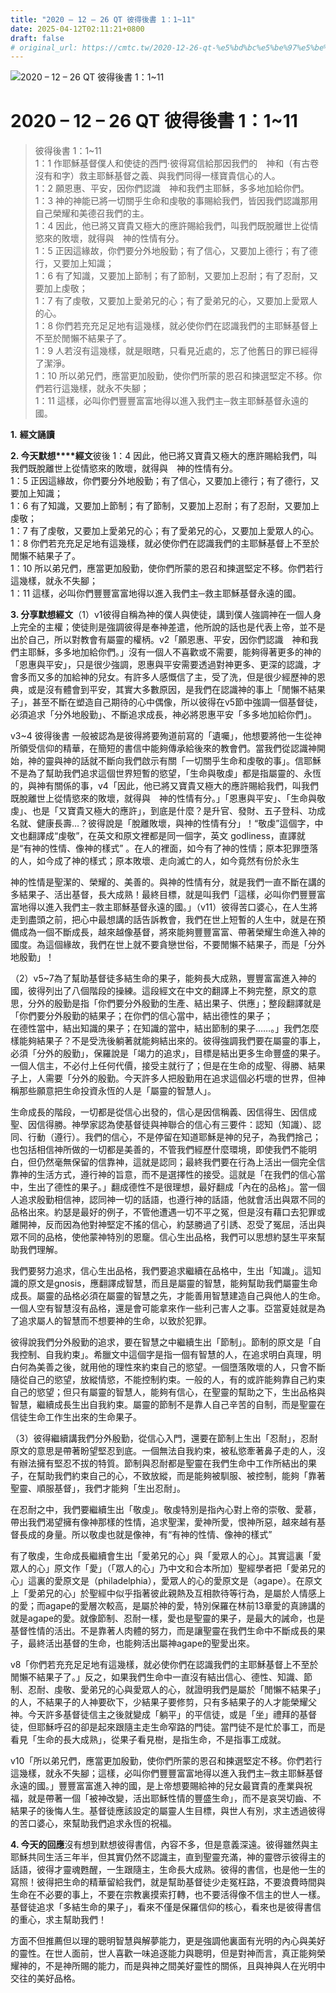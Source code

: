 ```yaml
---
title: "2020 – 12 – 26 QT 彼得後書 1：1~11"
date: 2025-04-12T02:11:21+0800
draft: false
# original_url: https://cmtc.tw/2020-12-26-qt-%e5%bd%bc%e5%be%97%e5%be%8c%e6%9b%b8-1%ef%bc%9a111
---
```


![2020 – 12 – 26 QT 彼得後書 1：1\~11](/images/qt.jpg   "2020 – 12 – 26 QT 彼得後書 1：1\~11")

# 2020 – 12 – 26 QT 彼得後書 1：1\~11

> 彼得後書 1：1\~11  
> 1：1 作耶穌基督僕人和使徒的西門‧彼得寫信給那因我們的　神和（有古卷沒有和字）救主耶穌基督之義、與我們同得一樣寶貴信心的人。  
> 1：2 願恩惠、平安，因你們認識　神和我們主耶穌，多多地加給你們。  
> 1：3 神的神能已將一切關乎生命和虔敬的事賜給我們，皆因我們認識那用自己榮耀和美德召我們的主。  
> 1：4 因此，他已將又寶貴又極大的應許賜給我們，叫我們既脫離世上從情慾來的敗壞，就得與　神的性情有分。  
> 1：5 正因這緣故，你們要分外地殷勤；有了信心，又要加上德行；有了德行，又要加上知識；  
> 1：6 有了知識，又要加上節制；有了節制，又要加上忍耐；有了忍耐，又要加上虔敬；  
> 1：7 有了虔敬，又要加上愛弟兄的心；有了愛弟兄的心，又要加上愛眾人的心。  
> 1：8 你們若充充足足地有這幾樣，就必使你們在認識我們的主耶穌基督上不至於閒懶不結果子了。  
> 1：9 人若沒有這幾樣，就是眼瞎，只看見近處的，忘了他舊日的罪已經得了潔淨。  
> 1：10 所以弟兄們，應當更加殷勤，使你們所蒙的恩召和揀選堅定不移。你們若行這幾樣，就永不失腳；  
> 1：11 這樣，必叫你們豐豐富富地得以進入我們主─救主耶穌基督永遠的國。

**1.** **經文誦讀**

**2. 今天默想****經文**彼後 1：4 因此，他已將又寶貴又極大的應許賜給我們，叫我們既脫離世上從情慾來的敗壞，就得與　神的性情有分。  
1：5 正因這緣故，你們要分外地殷勤；有了信心，又要加上德行；有了德行，又要加上知識；  
1：6 有了知識，又要加上節制；有了節制，又要加上忍耐；有了忍耐，又要加上虔敬；  
1：7 有了虔敬，又要加上愛弟兄的心；有了愛弟兄的心，又要加上愛眾人的心。  
1：8 你們若充充足足地有這幾樣，就必使你們在認識我們的主耶穌基督上不至於閒懶不結果子了。  
1：10 所以弟兄們，應當更加殷勤，使你們所蒙的恩召和揀選堅定不移。你們若行這幾樣，就永不失腳；  
1：11 這樣，必叫你們豐豐富富地得以進入我們主─救主耶穌基督永遠的國。

**3. 分享默想經文**（1）v1彼得自稱為神的僕人與使徒，講到僕人強調神在一個人身上完全的主權；使徒則是強調彼得是奉神差遣，他所說的話也是代表上帝，並不是出於自己，所以對教會有屬靈的權柄。v2「願恩惠、平安，因你們認識　神和我們主耶穌，多多地加給你們。」沒有一個人不喜歡或不需要，能夠得著更多的神的「恩惠與平安」，只是很少強調，恩惠與平安需要透過對神更多、更深的認識，才會多而又多的加給神的兒女。有許多人感慨信了主，受了洗，但是很少經歷神的恩典，或是沒有體會到平安，其實大多數原因，是我們在認識神的事上「閒懶不結果子」，甚至不斷在塑造自己期待的心中偶像，所以彼得在v5節中強調一個基督徒，必須追求「分外地殷勤」、不斷追求成長，神必將恩惠平安「多多地加給你們」。

v3\~4 彼得後書 一般被認為是彼得將要殉道前寫的「遺囑」，他想要將他一生從神所領受信仰的精華，在簡短的書信中能夠傳承給後來的教會們。當我們從認識神開始，神的靈與神的話就不斷向我們啟示有關「一切關乎生命和虔敬的事」。信耶穌不是為了幫助我們追求這個世界短暫的慾望，「生命與敬虔」都是指屬靈的、永恆的，與神有關係的事，v4「因此，他已將又寶貴又極大的應許賜給我們，叫我們既脫離世上從情慾來的敗壞，就得與　神的性情有分。」「恩惠與平安」、「生命與敬虔」、也是「又寶貴又極大的應許」，到底是什麼？是升官、發財、五子登科、功成名就、健康長壽…？彼得說是「脫離敗壞，與神的性情有分」！“敬虔”這個字，中文也翻譯成“虔敬”，在英文和原文裡都是同一個字，英文 godliness，直譯就是“有神的性情、像神的樣式” 。在人的裡面，如今有了神的性情；原本犯罪墮落的人，如今成了神的樣式；原本敗壞、走向滅亡的人，如今竟然有份於永生

神的性情是聖潔的、榮耀的、美善的。與神的性情有分，就是我們一直不斷在講的多結果子、活出基督，長大成熟！最終目標，就是叫我們「這樣，必叫你們豐豐富富地得以進入我們主─救主耶穌基督永遠的國。」（v11）彼得苦口婆心，在人生將走到盡頭之前，把心中最想講的話告訴教會，我們在世上短暫的人生中，就是在預備成為一個不斷成長，越來越像基督，將來能夠豐豐富富、帶著榮耀生命進入神的國度。為這個緣故，我們在世上就不要貪戀世俗，不要閒懶不結果子，而是「分外地殷勤」！

（2）v5\~7為了幫助基督徒多結生命的果子，能夠長大成熟，豐豐富富進入神的國，彼得列出了八個階段的操練。這段經文在中文的翻譯上不夠完整，原文的意思，分外的殷勤是指「你們要分外殷勤的生產、結出果子、供應」；整段翻譯就是「你們要分外殷勤的結果子；在你們的信心當中，結出德性的果子；  
在德性當中，結出知識的果子；在知識的當中，結出節制的果子……。」我們怎麼樣能夠結果子？不是受洗後躺著就能夠結出來的。彼得強調我們要在屬靈的事上，必須「分外的殷勤」，保羅說是「竭力的追求」，目標是結出更多生命豐盛的果子。一個人信主，不必付上任何代價，接受主就行了；但是在生命的成聖、得勝、結果子上，人需要「分外的殷勤。今天許多人把殷勤用在追求這個必朽壞的世界，但神稱那些願意把生命投資永恆的人是「屬靈的智慧人」。

生命成長的階段，一切都是從信心出發的，信心是因信稱義、因信得生、因信成聖、因信得勝。神學家認為使基督徒與神聯合的信心有三要件：認知（知識）、認同、行動（遵行）。我們的信心，不是停留在知道耶穌是神的兒子，為我們捨己；也包括相信神所做的一切都是美善的，不管我們經歷什麼環境，即使我們不能明白，但仍然毫無保留的信靠神，這就是認同；最終我們要在行為上活出一個完全信靠神的生活方式，遵行神的旨意，而不是選擇性的接受。這就是「在我們的信心當中，生出了德性的果子。」翻成德性不是很理想，最好翻成「內在的品格」。當一個人追求殷勤相信神，認同神一切的話語，也遵行神的話語，他就會活出與眾不同的品格出來。約瑟是最好的例子，不管他遭遇一切不平之冤，但是沒有藉口去犯罪或離開神，反而因為他對神堅定不搖的信心，約瑟勝過了引誘、忍受了冤屈，活出與眾不同的品格，使他蒙神特別的恩竉。信心生出品格，我們可以思想約瑟生平來幫助我們理解。

我們要努力追求，信心生出品格，我們要追求繼續在品格中，生出「知識」。這知識的原文是gnosis，應翻譯成智慧，而且是屬靈的智慧，能夠幫助我們屬靈生命成長。屬靈的品格必須在屬靈的智慧之先，才能善用智慧建造自己與他人的生命。一個人空有智慧沒有品格，還是會可能拿來作一些利己害人之事。亞當夏娃就是為了追求屬人的智慧而不想要神的生命，以致於犯罪。

彼得說我們分外殷勤的追求，要在智慧之中繼續生出「節制」。節制的原文是「自我控制、自我約束」。希臘文中這個字是指一個有智慧的人，在追求明白真理，明白何為美善之後，就用他的理性來約束自己的慾望。一個墮落敗壞的人，只會不斷隨從自己的慾望，放縱情慾，不能控制約束。一般的人，有的或許能夠靠自己約束自己的慾望；但只有屬靈的智慧人，能夠有信心，在聖靈的幫助之下，生出品格與智慧，繼續成長生出自我約束。屬靈的節制不是靠人自己辛苦的自制，而是聖靈在信徒生命工作生出來的生命果子。

（3）彼得繼續講我們分外殷勤，從信心入門，還要在節制上生出「忍耐」，忍耐原文的意思是帶著盼望堅忍到底。一個無法自我約束，被私慾牽著鼻子走的人，沒有辦法擁有堅忍不拔的特質。節制與忍耐都是聖靈在我們生命中工作所結出的果子，在幫助我們約束自己的心，不致放縱，而是能夠被馴服、被控制，能夠「靠著聖靈、順服基督」，我們才能夠「生出忍耐」。

在忍耐之中，我們要繼續生出「敬虔」。敬虔特別是指內心對上帝的崇敬、愛慕，帶出我們渴望擁有像神那樣的性情，追求聖潔，愛神所愛，恨神所惡，越來越有基督長成的身量。所以敬虔也就是像神，有“有神的性情、像神的樣式”

有了敬虔，生命成長繼續會生出「愛弟兄的心」與「愛眾人的心」。其實這裏「愛眾人的心」原文作「愛」（「眾人的心」乃中文和合本所加）聖經學者把「愛弟兄的心」這裏的愛原文是（philadelphia），愛眾人的心的愛原文是（agape）。在原文上「愛弟兄的心」於聖經中似乎指著彼此親熱及互相款待等行為，是屬於人情感上的愛；而agape的愛層次較高，是屬於神的愛，特別保羅在林前13章愛的真諦講的就是agape的愛。就像節制、忍耐一樣，愛也是聖靈的果子，是最大的誡命，也是基督性情的活出。不是靠著人肉體的努力，而是讓聖靈在我們生命中不斷成長的果子，最終活出基督的生命，也能夠活出屬神agape的聖愛出來。

v8「你們若充充足足地有這幾樣，就必使你們在認識我們的主耶穌基督上不至於閒懶不結果子了。」反之，如果我們生命中一直沒有結出信心、德性、知識、節制、忍耐、虔敬、愛弟兄的心與愛眾人的心，就證明我們是屬於「閒懶不結果子」的人，不結果子的人神要砍下，少結果子要修剪，只有多結果子的人才能榮耀父神。今天許多基督徒信主之後就變成「躺平」的平信徒，或是「坐」禮拜的基督徒，但耶穌呼召的卻是起來跟隨主走生命窄路的門徒。當門徒不是忙於事工，而是看見「生命的長大成熟」，從果子看見樹，是指生命，不是指事工成就。

v10「所以弟兄們，應當更加殷勤，使你們所蒙的恩召和揀選堅定不移。你們若行這幾樣，就永不失腳；這樣，必叫你們豐豐富富地得以進入我們主─救主耶穌基督永遠的國。」豐豐富富進入神的國，是上帝想要賜給神的兒女最寶貴的產業與祝福，就是帶著一個「被神改變，活出耶穌性情的豐盛生命」，而不是哀哭切齒、不結果子的後悔人生。基督徒應該設定的屬靈人生目標，與世人有別，求主透過彼得的苦口婆心，來幫助我們追求永恆的祝福。

**4. 今天的回應**沒有想到默想彼得書信，內容不多，但是意義深遠。彼得雖然與主耶穌共同生活三年半，但其實仍然不認識主，直到聖靈充滿，神的靈啓示彼得主的話語，彼得才靈魂甦醒，一生跟隨主，生命長大成熟。彼得的書信，也是他一生的寫照！彼得把生命的精華留給我們，就是幫助基督徒少走冤枉路，不要浪費時間與生命在不必要的事上，不要在宗教裏摸索打轉，也不要活得像不信主的世人一樣。基督徒追求「多結生命的果子」，看來不僅是保羅信仰的核心，看來也是彼得書信的重心，求主幫助我們！

方面不但推薦但以理的聰明智慧與解夢能力，更是強調他裏面有光明的內心與美好的靈性。在世人面前，世人喜歡一味追逐能力與聰明，但是對神而言，真正能夠榮耀神的，不是神所賜的能力，而是與神之間美好靈性的關係，且與神與人在光明中交往的美好品格。